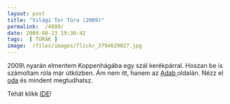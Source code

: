 ```yaml
---
layout: post
title: "Világi Tor Túra (2009)"
permalink:  /4889/ 
date: 2009-08-23 19:30:42
tags:  [ TÚRÁK ] 
image:  /files/images/flickr_3794629027.jpg 
---
```

2009\ nyarán elmentem Koppenhágába egy szál kerékpárral. Hoszan be is számoltam róla már útközben. Ám nem itt, hanem az <a href="http://www.adab.hu/">Adab </a>oldalán. Nézz el <a href="http://www.adab.hu/expeditions/vilagi_tor_tura/">oda</a> és mindent megtudhatsz.

Tehát klikk <a href="http://www.adab.hu/expeditions/vilagi_tor_tura/">IDE</a>!

